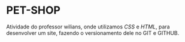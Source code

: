 # PET-SHOP
 Atividade do professor wilians, onde utilizamos *CSS* e *HTML*, para desenvolver um site, fazendo o versionamento dele no GIT e GITHUB.
